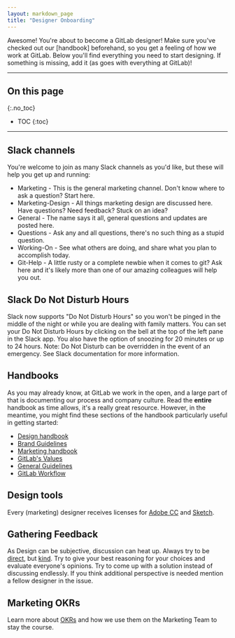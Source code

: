 ```yaml
---
layout: markdown_page
title: "Designer Onboarding"
---
```


Awesome! You're about to become a GitLab designer!
Make sure you've checked out our [handbook] beforehand, so you get a feeling
of how we work at GitLab. Below you'll find everything you need to start designing.
If something is missing, add it (as goes with everything at GitLab)!

----

## On this page
{:.no_toc}

- TOC
{:toc}

----

## Slack channels

You're welcome to join as many Slack channels as you'd like, but these will help you get up and running:

- Marketing - This is the general marketing channel. Don't know where to ask a question? Start here.
- Marketing-Design - All things marketing design are discussed here. Have questions? Need feedback? Stuck on an idea?
- General - The name says it all, general questions and updates are posted here.
- Questions - Ask any and all questions, there's no such thing as a stupid question.
- Working-On - See what others are doing, and share what you plan to accomplish today.
- Git-Help - A little rusty or a complete newbie when it comes to git? Ask here and it's likely more than one of our amazing colleagues will help you out.

## Slack Do Not Disturb Hours

Slack now supports "Do Not Disturb Hours" so you won't be pinged in the middle of the night or while you are dealing with family matters. You can set your Do Not Disturb Hours by clicking on the bell at the top of the left pane in the Slack app. You also have the option of snoozing for 20 minutes or up to 24 hours. Note: Do Not Disturb can be overridden in the event of an emergency. See Slack documentation for more information. 

## Handbooks

As you may already know, at GitLab we work in the open, and a large part of that is documenting our process and company culture. Read the **entire** handbook as time allows, it's a really great resource. However, in the meantime, you might find these sections of the handbook particularly useful in getting started:

- [Design handbook](/handbook/marketing/design)
- [Brand Guidelines](/handbook/marketing/design/brand-guidelines)
- [Marketing handbook](/handbook/marketing/)
- [GitLab's Values](/handbook/values)
- [General Guidelines](/handbook/general-guidelines)
- [GitLab Workflow](/handbook/communication/#gitlab-workflow)

## Design tools

Every (marketing) designer receives licenses for [Adobe CC](http://www.adobe.com/creativecloud.html) and [Sketch](https://www.sketchapp.com/).

## Gathering Feedback
As Design can be subjective, discussion can heat up. Always try to be [direct](/handbook/values/#directness), but [kind](/handbook/values/#kindness). Try to give your best reasoning for your choices and evaluate everyone's opinions. Try to come up with a solution instead of discussing endlessly. If you think additional perspective is needed mention a fellow designer in the issue.


## Marketing OKRs

Learn more about [OKRs](/handbook/marketing/#okrs) and how we use them on the Marketing Team to stay the course.
